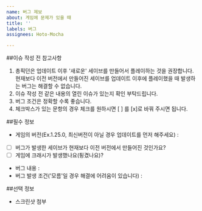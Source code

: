 ```yaml
---
name: 버그 제보
about: 게임에 문제가 있을 때
title: ''
labels: 버그
assignees: Hoto-Mocha

---
```


##이슈 작성 전 참고사항
1. 총픽던은 업데이트 이후 '새로운' 세이브를 만들어서 플레이하는 것을 권장합니다. 현재보다 이전 버전에서 만들어진 세이브를 업데이트 이후에 플레이했을 때 발생하는 버그는 해결할 수 없습니다.
2. 이슈 작성 전 같은 내용의 열린 이슈가 있는지 확인 부탁드립니다.
3. 버그 조건은 정확할 수록 좋습니다.
4. 체크박스가 있는 문항의 경우 체크를 원하시면 [ ] 를 [x]로 바꿔 주시면 됩니다.

##필수 정보
- 게임의 버전(Ex.1.25.0, 최신버전이 아닐 경우 업데이트를 먼저 해주세요) : 
- [ ] 버그가 발생한 세이브가 현재보다 이전 버전에서 만들어진 것인가요?
- [ ] 게임에 크래시가 발생했나요(튕겼나요)?
- 버그 내용 : 
- 버그 발생 조건('모름'일 경우 해결에 어려움이 있습니다) : 

##선택 정보
- 스크린샷 첨부

